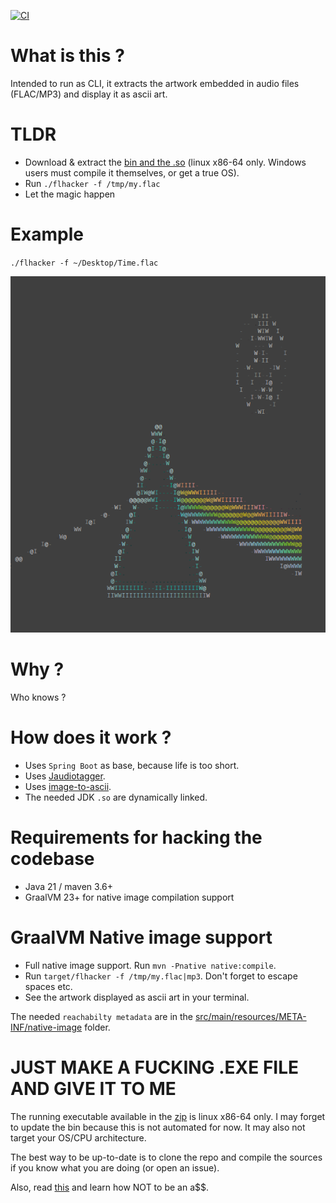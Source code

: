 [![CI](https://github.com/mpalourdio/flhacker/actions/workflows/main.yml/badge.svg)](https://github.com/mpalourdio/flhacker/actions/workflows/main.yml)

# What is this ?

Intended to run as CLI, it extracts the artwork embedded in audio files (FLAC/MP3) and display it as ascii art.

# TLDR

- Download & extract the [bin and the .so](https://github.com/mpalourdio/flhacker/raw/main/bin/flhacker.zip) (linux x86-64 only. Windows users must compile it themselves, or get a true OS).
- Run `./flhacker -f /tmp/my.flac`
- Let the magic happen

# Example
`./flhacker -f ~/Desktop/Time.flac`

![Example](examples/dsotm.png)

# Why ?

Who knows ?

# How does it work ?

- Uses `Spring Boot` as base, because life is too short.
- Uses [Jaudiotagger](https://www.jthink.net/jaudiotagger/).
- Uses [image-to-ascii](https://github.com/seujorgenochurras/image-to-ascii).
- The needed JDK `.so` are dynamically linked.

# Requirements for hacking the codebase

- Java 21 / maven 3.6+
- GraalVM 23+ for native image compilation support

# GraalVM Native image support

- Full native image support. Run `mvn -Pnative native:compile`.
- Run `target/flhacker -f /tmp/my.flac|mp3`. Don't forget to escape spaces etc.
- See the artwork displayed as ascii art in your terminal.

The needed `reachabilty metadata` are in the [src/main/resources/META-INF/native-image](src/main/resources/META-INF/native-image) folder.

# JUST MAKE A FUCKING .EXE FILE AND GIVE IT TO ME

The running executable available in the [zip](https://github.com/mpalourdio/flhacker/raw/main/bin/flhacker.zip) is linux x86-64 only. I may forget to update the bin because this is not automated for now. It may also not target your OS/CPU architecture. 

The best way to be up-to-date is to clone the repo and compile the sources if you know what you are doing (or open an issue).

Also, read [this](https://www.reddit.com/r/github/comments/1at9br4/i_am_new_to_github_and_i_have_lots_to_say/?utm_source=share&utm_medium=mweb3x&utm_name=mweb3xcss&utm_term=1&utm_content=share_button) and learn how NOT to be an a$$.
